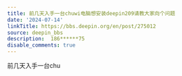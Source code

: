 ```yaml
---
title: 前几天入手一台chuwi电脑想安装deepin209请教大家向个问题
date: '2024-07-14'
linkTitle: https://bbs.deepin.org/en/post/275012
source: deepin_bbs
description:  186******75 
disable_comments: true
---
```

前几天入手一台chu

